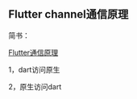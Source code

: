 ## Flutter channel通信原理

简书：

[Flutter通信原理](https://github.com/gchenxbb?tab=repositories)

1，dart访问原生

2，原生访问dart
